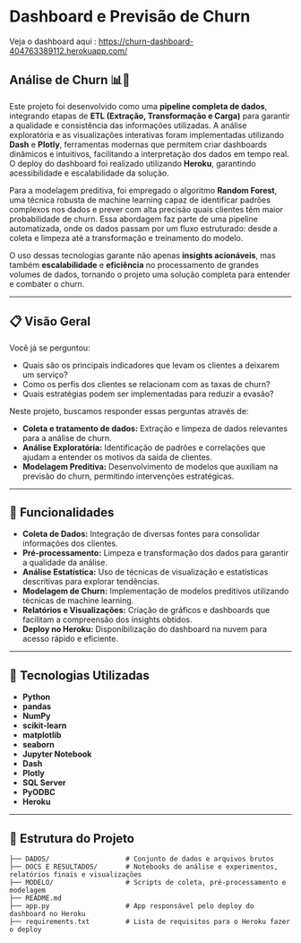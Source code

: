 # Dashboard e Previsão de Churn

Veja o dashboard aqui :
https://churn-dashboard-404763389112.herokuapp.com/

## Análise de Churn 📊🚀

Este projeto foi desenvolvido como uma **pipeline completa de dados**, integrando etapas de **ETL (Extração, Transformação e Carga)** para garantir a qualidade e consistência das informações utilizadas. A análise exploratória e as visualizações interativas foram implementadas utilizando **Dash** e **Plotly**, ferramentas modernas que permitem criar dashboards dinâmicos e intuitivos, facilitando a interpretação dos dados em tempo real. O deploy do dashboard foi realizado utilizando **Heroku**, garantindo acessibilidade e escalabilidade da solução.

Para a modelagem preditiva, foi empregado o algoritmo **Random Forest**, uma técnica robusta de machine learning capaz de identificar padrões complexos nos dados e prever com alta precisão quais clientes têm maior probabilidade de churn. Essa abordagem faz parte de uma pipeline automatizada, onde os dados passam por um fluxo estruturado: desde a coleta e limpeza até a transformação e treinamento do modelo.

O uso dessas tecnologias garante não apenas **insights acionáveis**, mas também **escalabilidade** e **eficiência** no processamento de grandes volumes de dados, tornando o projeto uma solução completa para entender e combater o churn.

---

## 📋 Visão Geral

Você já se perguntou:
- Quais são os principais indicadores que levam os clientes a deixarem um serviço?
- Como os perfis dos clientes se relacionam com as taxas de churn?
- Quais estratégias podem ser implementadas para reduzir a evasão?

Neste projeto, buscamos responder essas perguntas através de:
- **Coleta e tratamento de dados:** Extração e limpeza de dados relevantes para a análise de churn.
- **Análise Exploratória:** Identificação de padrões e correlações que ajudam a entender os motivos da saída de clientes.
- **Modelagem Preditiva:** Desenvolvimento de modelos que auxiliam na previsão do churn, permitindo intervenções estratégicas.

---

## 🚀 Funcionalidades

- **Coleta de Dados:** Integração de diversas fontes para consolidar informações dos clientes.
- **Pré-processamento:** Limpeza e transformação dos dados para garantir a qualidade da análise.
- **Análise Estatística:** Uso de técnicas de visualização e estatísticas descritivas para explorar tendências.
- **Modelagem de Churn:** Implementação de modelos preditivos utilizando técnicas de machine learning.
- **Relatórios e Visualizações:** Criação de gráficos e dashboards que facilitam a compreensão dos insights obtidos.
- **Deploy no Heroku:** Disponibilização do dashboard na nuvem para acesso rápido e eficiente.

---

## 🔧 Tecnologias Utilizadas

- **Python**
- **pandas**
- **NumPy**
- **scikit-learn**
- **matplotlib**
- **seaborn**
- **Jupyter Notebook**
- **Dash**
- **Plotly**
- **SQL Server**
- **PyODBC**
- **Heroku**

---

## 📂 Estrutura do Projeto

```plaintext
├── DADOS/                   # Conjunto de dados e arquivos brutos
├── DOCS E RESULTADOS/       # Notebooks de análise e experimentos, relatórios finais e visualizações
├── MODELO/                  # Scripts de coleta, pré-processamento e modelagem
├── README.md
├── app.py                   # App responsável pelo deploy do dashboard no Heroku
├── requirements.txt         # Lista de requisitos para o Heroku fazer o deploy
